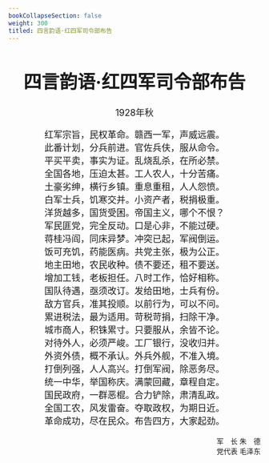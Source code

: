 ```yaml
---
bookCollapseSection: false
weight: 300
titled: 四言韵语·红四军司令部布告
---
```


<div align="center">

<font size="4">

# 四言韵语·红四军司令部布告
1928年秋

红军宗旨，民权革命。赣西一军，声威远震。  
此番计划，分兵前进。官佐兵伕，服从命令。  
平买平卖，事实为证。乱烧乱杀，在所必禁。  
全国各地，压迫太甚。工人农人，十分苦痛。  
土豪劣绅，横行乡镇。重息重租，人人怨愤。  
白军士兵，饥寒交并。小资产者，税捐极重。  
洋货越多，国货受困。帝国主义，哪个不恨？  
军民匪党，完全反动。口是心非，不能过硬。  
蒋桂冯阎，同床异梦。冲突已起，军阀倒运。  
饭可充饥，药能医病。共党主张，极为公正。  
地主田地，农民收种。债不要还，租不要送。  
增加工钱，老板担任。八时工作，恰好相称。  
国队待遇，亟须改订。发给田地，士兵有份。  
敌方官兵，准其投顺。以前行为，可以不问。  
累进税法，最为适用。苛税苛捐，扫除干净。  
城市商人，积铢累寸。只要服从，余皆不论。  
对待外人，必须严峻。工厂银行，没收归并。  
外资外债，概不承认。外兵外舰，不准入境。  
打倒列强，人人高兴。打倒军阀，除恶务尽。  
统一中华，举国称庆。满蒙回藏，章程自定。  
国民政府，一群恶棍。合力铲除，肃清乱政。  
全国工农，风发雷奋。夺取政权，为期日近。  
革命成功，尽在民众。布告四方，大家起劲。  

</font>

</div>

<div align="right">军　长 朱　德</div>
<div align="right">党代表 毛泽东</div>